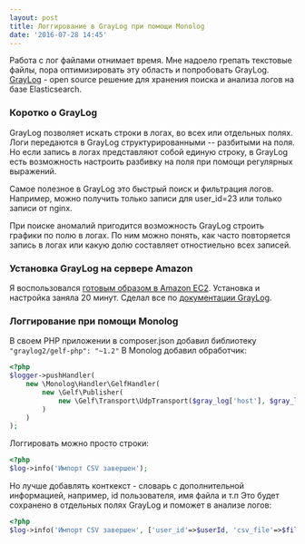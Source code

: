 ```yaml
---
layout: post
title: Логгирование в GrayLog при помощи Monolog
date: '2016-07-28 14:45'
---
```


Работа с лог файлами отнимает время. Мне надоело грепать текстовые файлы,
пора оптимизировать эту область и попробовать GrayLog. [GrayLog][graylog] - open source решение
для хранения поиска и анализа логов на базе Elasticsearch.

### Коротко о GrayLog

GrayLog позволяет искать строки в логах, во всех или отдельных полях. Логи передаются в GrayLog структурированными --
разбитыми на поля. Но если запись в логах представляют собой единую строку, в GrayLog есть возможность настроить разбивку на поля
при помощи регулярных выражений.

Самое полезное в GrayLog это быстрый поиск и фильтрация логов. Например, можно получить только записи для user_id=23 или
только записи от nginx.

При поиске аномалий пригодится возможность GrayLog строить графики по полю в логах. По ним можно понять, как часто повторяется
запись в логах или какую долю составляет отностиельно всех записей.

### Установка GrayLog на сервере Amazon

Я воспользовался [готовым образом в Amazon EC2][graylog-ec2-image]. Установка и настройка заняла 20 минут.
Сделал все по [документации GrayLog][graylog-doc].

### Логгирование при помощи Monolog

В своем PHP приложении в composer.json добавил библиотеку `"graylog2/gelf-php": "~1.2"`
В Monolog добавил обработчик:

```php
<?php
$logger->pushHandler(
    new \Monolog\Handler\GelfHandler(
        new \Gelf\Publisher(
            new \Gelf\Transport\UdpTransport($gray_log['host'], $gray_log['port'])
        )
    )
);
```

Логгировать можно просто строки:

```php
<?php
$log->info('Импорт CSV завершен');
```

Но лучше добавлять конткекст - словарь с дополнительной информацией, например, id пользователя, имя файла и т.п
Это будет сохранено в отдельных полях GrayLog и поможет в анализе логов:

```php
<?php
$log->info('Импорт CSV завершен', ['user_id'=>$userId, 'csv_file'=>$file]);
```

[graylog]: https://www.graylog.org
[graylog-doc]: http://docs.graylog.org/en/2.0/pages/installation/aws.html
[graylog-ec2-image]: https://github.com/Graylog2/graylog2-images/tree/2.0/aws
